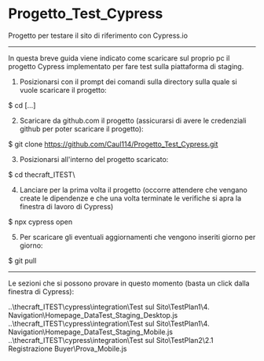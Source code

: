 # Progetto_Test_Cypress
Progetto per testare il sito di riferimento con Cypress.io

--------------------------------------------------------------------------------------------------------------------------------------

In questa breve guida viene indicato come scaricare sul proprio pc il progetto Cypress implementato per fare test sulla piattaforma di staging.

1. Posizionarsi con il prompt dei comandi sulla directory sulla quale si vuole scaricare il progetto:

$ cd [...]


2. Scaricare da github.com il progetto (assicurarsi di avere le credenziali github per poter scaricare il progetto):

$ git clone https://github.com/Caul114/Progetto_Test_Cypress.git


3. Posizionarsi all'interno del progetto scaricato:

$ cd thecraft_ITEST\


4. Lanciare per la prima volta il progetto (occorre attendere che vengano create le dipendenze e che una volta terminate le verifiche si apra la finestra di lavoro di Cypress)

$ npx cypress open


5. Per scaricare gli eventuali aggiornamenti che vengono inseriti giorno per giorno:

$ git pull


-------------------------------------------------------------------------------------------------

Le sezioni che si possono provare in questo momento (basta un click dalla finestra di Cypress):

..\thecraft_ITEST\cypress\integration\Test sul Sito\TestPlan1\4. Navigation\Homepage_DataTest_Staging_Desktop.js
..\thecraft_ITEST\cypress\integration\Test sul Sito\TestPlan1\4. Navigation\Homepage_DataTest_Staging_Mobile.js
..\thecraft_ITEST\cypress\integration\Test sul Sito\TestPlan2\2.1 Registrazione Buyer\Prova_Mobile.js
